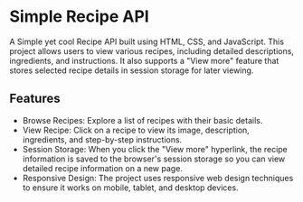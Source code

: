 # Simple Recipe API

A Simple yet cool Recipe API built using HTML, CSS, and JavaScript. This project allows users to view various recipes, including detailed descriptions, ingredients, and instructions. It also supports a "View more" feature that stores selected recipe details in session storage for later viewing.

## Features

- Browse Recipes: Explore a list of recipes with their basic details.
- View Recipe: Click on a recipe to view its image, description, ingredients, and step-by-step instructions.
- Session Storage: When you click the "View more" hyperlink, the recipe information is saved to the browser's session storage so you can view detailed recipe information on a new page.
- Responsive Design: The project uses responsive web design techniques to ensure it works on mobile, tablet, and desktop devices.
